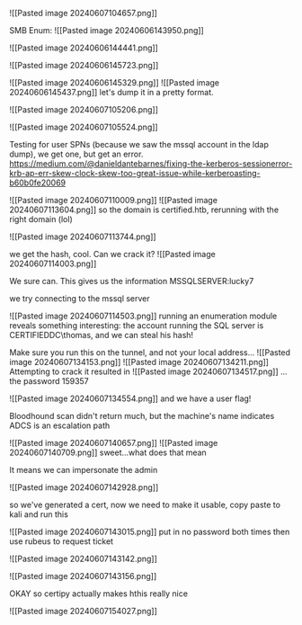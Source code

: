![[Pasted image 20240607104657.png]]


SMB Enum: 
![[Pasted image 20240606143950.png]]

![[Pasted image 20240606144441.png]]

![[Pasted image 20240606145723.png]]

![[Pasted image 20240606145329.png]]
![[Pasted image 20240606145437.png]]
let's dump it in a pretty format.

![[Pasted image 20240607105206.png]]

![[Pasted image 20240607105524.png]]

Testing for user SPNs (because we saw the mssql account in the ldap dump), we get one, but get an error.
https://medium.com/@danieldantebarnes/fixing-the-kerberos-sessionerror-krb-ap-err-skew-clock-skew-too-great-issue-while-kerberoasting-b60b0fe20069

![[Pasted image 20240607110009.png]]
![[Pasted image 20240607113604.png]]
so the domain is certified.htb, rerunning with the right domain (lol)

![[Pasted image 20240607113744.png]]

we get the hash, cool. Can we crack it?
![[Pasted image 20240607114003.png]]

We sure can. This gives us the information MSSQLSERVER:lucky7

we try connecting to the mssql server

![[Pasted image 20240607114503.png]]
running an enumeration module reveals something interesting: the account running the SQL server is CERTIFIEDDC\thomas, and we can steal his hash!

Make sure you run this on the tunnel, and not your local address...
![[Pasted image 20240607134153.png]]
![[Pasted image 20240607134211.png]]
Attempting to crack it resulted in 
![[Pasted image 20240607134517.png]]
...
the password 159357

![[Pasted image 20240607134554.png]]
and we have a user flag!

Bloodhound scan didn't return much, but the machine's name indicates ADCS is an escalation path

![[Pasted image 20240607140657.png]]
![[Pasted image 20240607140709.png]]
sweet...what does that mean

It means we can impersonate the admin

![[Pasted image 20240607142928.png]]


so we've generated a cert, now we need to make it usable, copy paste to kali and run this 

![[Pasted image 20240607143015.png]]
put in no password both times
then use rubeus to request ticket

![[Pasted image 20240607143142.png]]


![[Pasted image 20240607143156.png]]

OKAY so certipy actually makes hthis really nice

![[Pasted image 20240607154027.png]]
